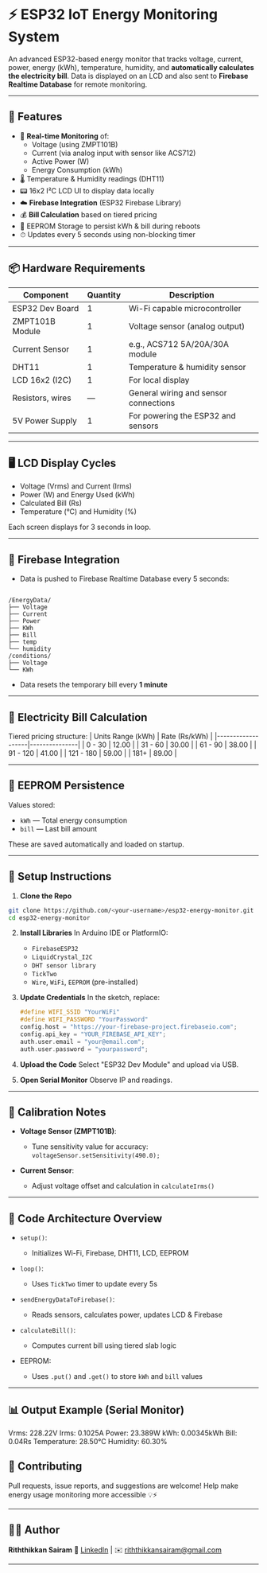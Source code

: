 
# ⚡ ESP32 IoT Energy Monitoring System

An advanced ESP32-based energy monitor that tracks voltage, current, power, energy (kWh), temperature, humidity, and **automatically calculates the electricity bill**. Data is displayed on an LCD and also sent to **Firebase Realtime Database** for remote monitoring.



---

## 🔧 Features

- 🔌 **Real-time Monitoring** of:
  - Voltage (using ZMPT101B)
  - Current (via analog input with sensor like ACS712)
  - Active Power (W)
  - Energy Consumption (kWh)
- 🌡️ Temperature & Humidity readings (DHT11)
- 📟 16x2 I²C LCD UI to display data locally
- ☁️ **Firebase Integration** (ESP32 Firebase Library)
- 💰 **Bill Calculation** based on tiered pricing
- 🔁 EEPROM Storage to persist kWh & bill during reboots
- ⏱ Updates every 5 seconds using non-blocking timer

---

## 📦 Hardware Requirements

| Component        | Quantity | Description                                  |
|------------------|----------|----------------------------------------------|
| ESP32 Dev Board  | 1        | Wi-Fi capable microcontroller                |
| ZMPT101B Module  | 1        | Voltage sensor (analog output)              |
| Current Sensor   | 1        | e.g., ACS712 5A/20A/30A module               |
| DHT11            | 1        | Temperature & humidity sensor               |
| LCD 16x2 (I2C)   | 1        | For local display                            |
| Resistors, wires | —        | General wiring and sensor connections        |
| 5V Power Supply  | 1        | For powering the ESP32 and sensors           |

---

## 🖥️ LCD Display Cycles

- Voltage (Vrms) and Current (Irms)
- Power (W) and Energy Used (kWh)
- Calculated Bill (Rs)
- Temperature (°C) and Humidity (%)

Each screen displays for 3 seconds in loop.

---

## 📲 Firebase Integration

- Data is pushed to Firebase Realtime Database every 5 seconds:
```

/EnergyData/
├── Voltage
├── Current
├── Power
├── KWh
├── Bill
├── temp
└── humidity
/conditions/
├── Voltage
└── KWh

````
- Data resets the temporary bill every **1 minute**

---

## 💸 Electricity Bill Calculation

Tiered pricing structure:
| Units Range (kWh) | Rate (Rs/kWh) |
|-------------------|---------------|
| 0 - 30            | 12.00         |
| 31 - 60           | 30.00         |
| 61 - 90           | 38.00         |
| 91 - 120          | 41.00         |
| 121 - 180         | 59.00         |
| 181+              | 89.00         |

---

## 📁 EEPROM Persistence

Values stored:
- `kWh` — Total energy consumption
- `bill` — Last bill amount

These are saved automatically and loaded on startup.

---

## 🚀 Setup Instructions

1. **Clone the Repo**
 ```bash
 git clone https://github.com/<your-username>/esp32-energy-monitor.git
 cd esp32-energy-monitor
````

2. **Install Libraries**
   In Arduino IDE or PlatformIO:

   * `FirebaseESP32`
   * `LiquidCrystal_I2C`
   * `DHT sensor library`
   * `TickTwo`
   * `Wire`, `WiFi`, `EEPROM` (pre-installed)

3. **Update Credentials**
   In the sketch, replace:

   ```cpp
   #define WIFI_SSID "YourWiFi"
   #define WIFI_PASSWORD "YourPassword"
   config.host = "https://your-firebase-project.firebaseio.com";
   config.api_key = "YOUR_FIREBASE_API_KEY";
   auth.user.email = "your@email.com";
   auth.user.password = "yourpassword";
   ```

4. **Upload the Code**
   Select "ESP32 Dev Module" and upload via USB.

5. **Open Serial Monitor**
   Observe IP and readings.

---

## 🧪 Calibration Notes

* **Voltage Sensor (ZMPT101B)**:

  * Tune sensitivity value for accuracy: `voltageSensor.setSensitivity(490.0);`
* **Current Sensor**:

  * Adjust voltage offset and calculation in `calculateIrms()`

---

## 🧠 Code Architecture Overview

* `setup()`:

  * Initializes Wi-Fi, Firebase, DHT11, LCD, EEPROM
* `loop()`:

  * Uses `TickTwo` timer to update every 5s
* `sendEnergyDataToFirebase()`:

  * Reads sensors, calculates power, updates LCD & Firebase
* `calculateBill()`:

  * Computes current bill using tiered slab logic
* EEPROM:

  * Uses `.put()` and `.get()` to store `kWh` and `bill` values

---

## 📊 Output Example (Serial Monitor)


Vrms: 228.22V    Irms: 0.1025A   Power: 23.389W
kWh: 0.00345kWh  Bill: 0.04Rs
Temperature: 28.50°C   Humidity: 60.30%




## 🤝 Contributing

Pull requests, issue reports, and suggestions are welcome!
Help make energy usage monitoring more accessible 💡⚡

---

## 👨‍💻 Author

**Riththikkan Sairam**
🔗 [LinkedIn](www.linkedin.com/in/riththikkansairam2002) | ✉️ [riththikkansairam@gmail.com](mailto:riththikkansairam@gmail.com)


---


